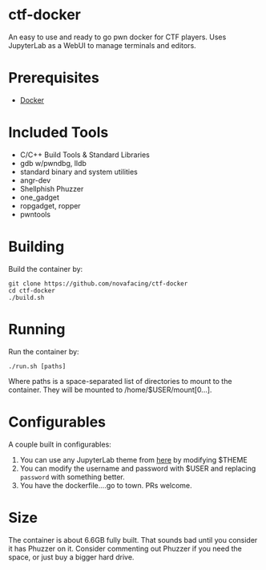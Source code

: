 # ctf-docker

An easy to use and ready to go pwn docker for CTF players. Uses JupyterLab as a WebUI to manage terminals and editors.

# Prerequisites
- [Docker](https://docs.docker.com/get-docker/)

# Included Tools
- C/C++ Build Tools & Standard Libraries
- gdb w/pwndbg, lldb
- standard binary and system utilities
- angr-dev
- Shellphish Phuzzer
- one_gadget
- ropgadget, ropper
- pwntools

# Building
Build the container by:
```
git clone https://github.com/novafacing/ctf-docker
cd ctf-docker
./build.sh
```

# Running

Run the container by:

```
./run.sh [paths]
```

Where paths is a space-separated list of directories to mount to the container. They will be mounted to /home/$USER/mount[0...].

# Configurables

A couple built in configurables:

1. You can use any JupyterLab theme from [here](https://github.com/arbennett/jupyterlab-themes) by modifying $THEME
2. You can modify the username and password with $USER and replacing `password` with something better.
3. You have the dockerfile....go to town. PRs welcome.

# Size

The container is about 6.6GB fully built. That sounds bad until you consider it has Phuzzer on it. Consider commenting out Phuzzer if you need the space, or just buy a bigger hard drive.
